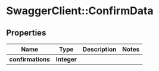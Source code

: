# SwaggerClient::ConfirmData

## Properties
Name | Type | Description | Notes
------------ | ------------- | ------------- | -------------
**confirmations** | **Integer** |  | 


